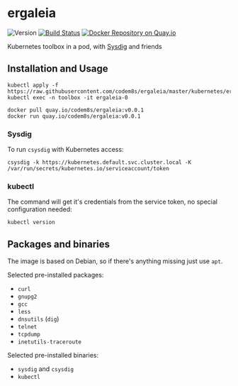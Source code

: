 # ergaleia
![Version](https://img.shields.io/badge/version-v0.0.1-brightgreen.svg)
[![Build Status](https://secure.travis-ci.org/codem8s/ergaleia.svg?branch=master)](http://travis-ci.org/codem8s/ergaleia)
[![Docker Repository on Quay.io](https://quay.io/repository/codem8s/ergaleia/status "Docker Repository on Quay.io")](https://quay.io/repository/codem8s/ergaleia)

Kubernetes toolbox in a pod, with [Sysdig](https://github.com/draios/sysdig) and friends

## Installation and Usage

    kubectl apply -f https://raw.githubusercontent.com/codem8s/ergaleia/master/kubernetes/ergaleia.yaml
    kubectl exec -n toolbox -it ergaleia-0

    docker pull quay.io/codem8s/ergaleia:v0.0.1
    docker run quay.io/codem8s/ergaleia:v0.0.1

### Sysdig

To run `csysdig` with Kubernetes access:

    csysdig -k https://kubernetes.default.svc.cluster.local -K /var/run/secrets/kubernetes.io/serviceaccount/token
    
### kubectl

The command will get it's credentials from the service token, no special configuration needed:

    kubectl version

## Packages and binaries

The image is based on Debian, so if there's anything missing just use `apt`.

Selected pre-installed packages:
- `curl`
- `gnupg2`
- `gcc`
- `less`
- `dnsutils` (`dig`)
- `telnet`
- `tcpdump`
- `inetutils-traceroute`

Selected pre-installed binaries:
- `sysdig` and `csysdig`
- `kubectl`